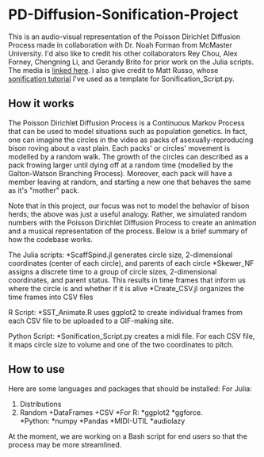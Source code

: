# PD-Diffusion-Sonification-Project
This is an audio-visual representation of the Poisson Dirichlet Diffusion Process made in collaboration with Dr. Noah Forman from McMaster University. I'd also like to credit his other collaborators Rey Chou, Alex Forney, Chengning Li, and Gerandy Brito for prior work on the Julia scripts. The media is [linked here](https://www.veed.io/embed/83ecf958-23ac-415e-83e9-8fc87d10f114). I also give credit to Matt Russo, whose [sonification tutorial](https://github.com/SYSTEMSounds/sonification-tutorials) I've used as a template for Sonification_Script.py.

## How it works
The Poisson Dirichlet Diffusion Process is a Continuous Markov Process that can be used to model situations such as population genetics. In fact, one can imagine the circles in the video as packs of asexually-reproducing bison roving about a vast plain. Each packs' or circles' movement is modelled by a random walk. The growth of the circles can described as a pack frowing larger until dying off at a random time (modelled by the Galton-Watson Branching Process). Moreover, each pack will have a member leaving at random, and starting a new one that behaves the same as it's "mother" pack. 

Note that in this project, our focus was not to model the behavior of bison herds; the above was just a useful analogy. Rather, we simulated random numbers with the Poisson Dirichlet Diffusion Process to create an animation and a musical representation of the process. Below is a brief summary of how the codebase works.

The Julia scripts: 
*ScaffSpind.jl generates circle size, 2-dimensional coordinates (center of each circle), and parents of each circle 
*Skewer_NF assigns a discrete time to a group of circle sizes, 2-dimensional coordinates, and parent status. This results in time frames that inform us where the circle is and whether if it is alive
*Create_CSV.jl organizes the time frames into CSV files

R Script:
*SST_Animate.R uses ggplot2 to create individual frames from each CSV file to be uploaded to a GIF-making site. 

Python Script: 
*Sonification_Script.py creates a midi file. For each CSV file, it maps circle size to volume and one of the two coordinates to pitch.

## How to use
Here are some languages and packages that should be installed:
For Julia:
1. Distributions
2. Random
+DataFrames
+CSV
*For R: 
   *ggplot2 
   *ggforce.  
*Python: 
   *numpy
   *Pandas
   *MIDI-UTIL
   *audiolazy 

At the moment, we are working on a Bash script for end users so that the process may be more streamlined.
